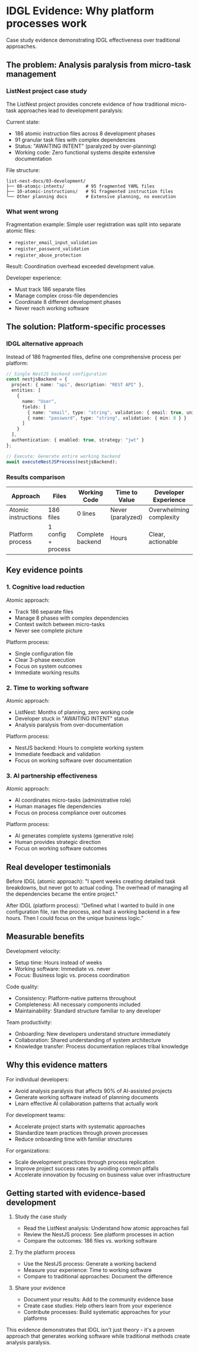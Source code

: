 # IDGL Evidence: Why platform processes work

Case study evidence demonstrating IDGL effectiveness over traditional approaches.

## The problem: Analysis paralysis from micro-task management

### ListNest project case study

The ListNest project provides concrete evidence of how traditional micro-task approaches lead to development paralysis:

Current state:
- 186 atomic instruction files across 8 development phases
- 91 granular task files with complex dependencies  
- Status: "AWAITING INTENT" (paralyzed by over-planning)
- Working code: Zero functional systems despite extensive documentation

File structure:
```
list-nest-docs/03-development/
├── 08-atomic-intents/        # 95 fragmented YAML files
├── 10-atomic-instructions/   # 91 fragmented instruction files  
└── Other planning docs       # Extensive planning, no execution
```

### What went wrong

Fragmentation example:
Simple user registration was split into separate atomic files:
- `register_email_input_validation`
- `register_password_validation`  
- `register_abuse_protection`

Result: Coordination overhead exceeded development value.

Developer experience:
- Must track 186 separate files
- Manage complex cross-file dependencies
- Coordinate 8 different development phases
- Never reach working software

## The solution: Platform-specific processes

### IDGL alternative approach

Instead of 186 fragmented files, define one comprehensive process per platform:

```typescript
// Single NestJS backend configuration
const nestjsBackend = {
  project: { name: "api", description: "REST API" },
  entities: [
    {
      name: "User",
      fields: [
        { name: "email", type: "string", validation: { email: true, unique: true } },
        { name: "password", type: "string", validation: { min: 8 } }
      ]
    }
  ],
  authentication: { enabled: true, strategy: "jwt" }
};

// Execute: Generate entire working backend
await executeNestJSProcess(nestjsBackend);
```

### Results comparison

| Approach | Files | Working Code | Time to Value | Developer Experience |
|----------|-------|--------------|---------------|---------------------|
| Atomic instructions | 186 files | 0 lines | Never (paralyzed) | Overwhelming complexity |
| Platform process | 1 config + process | Complete backend | Hours | Clear, actionable |

## Key evidence points

### 1. Cognitive load reduction

Atomic approach:
- Track 186 separate files
- Manage 8 phases with complex dependencies
- Context switch between micro-tasks
- Never see complete picture

Platform process:
- Single configuration file
- Clear 3-phase execution
- Focus on system outcomes
- Immediate working results

### 2. Time to working software

Atomic approach:
- ListNest: Months of planning, zero working code
- Developer stuck in "AWAITING INTENT" status
- Analysis paralysis from over-documentation

Platform process:
- NestJS backend: Hours to complete working system
- Immediate feedback and validation
- Focus on working software over documentation

### 3. AI partnership effectiveness

Atomic approach:
- AI coordinates micro-tasks (administrative role)
- Human manages file dependencies
- Focus on process compliance over outcomes

Platform process:
- AI generates complete systems (generative role)
- Human provides strategic direction
- Focus on working software outcomes

## Real developer testimonials

Before IDGL (atomic approach):
"I spent weeks creating detailed task breakdowns, but never got to actual coding. The overhead of managing all the dependencies became the entire project."

After IDGL (platform process):
"Defined what I wanted to build in one configuration file, ran the process, and had a working backend in a few hours. Then I could focus on the unique business logic."

## Measurable benefits

Development velocity:
- Setup time: Hours instead of weeks
- Working software: Immediate vs. never
- Focus: Business logic vs. process coordination

Code quality:
- Consistency: Platform-native patterns throughout
- Completeness: All necessary components included
- Maintainability: Standard structure familiar to any developer

Team productivity:
- Onboarding: New developers understand structure immediately
- Collaboration: Shared understanding of system architecture
- Knowledge transfer: Process documentation replaces tribal knowledge

## Why this evidence matters

For individual developers:
- Avoid analysis paralysis that affects 90% of AI-assisted projects
- Generate working software instead of planning documents
- Learn effective AI collaboration patterns that actually work

For development teams:
- Accelerate project starts with systematic approaches
- Standardize team practices through proven processes
- Reduce onboarding time with familiar structures

For organizations:
- Scale development practices through process replication
- Improve project success rates by avoiding common pitfalls
- Accelerate innovation by focusing on business value over infrastructure

## Getting started with evidence-based development

1. Study the case study
   - Read the ListNest analysis: Understand how atomic approaches fail
   - Review the NestJS process: See platform processes in action
   - Compare the outcomes: 186 files vs. working software

2. Try the platform process
   - Use the NestJS process: Generate a working backend
   - Measure your experience: Time to working software
   - Compare to traditional approaches: Document the difference

3. Share your evidence
   - Document your results: Add to the community evidence base
   - Create case studies: Help others learn from your experience
   - Contribute processes: Build systematic approaches for your platforms

This evidence demonstrates that IDGL isn't just theory - it's a proven approach that generates working software while traditional methods create analysis paralysis. 